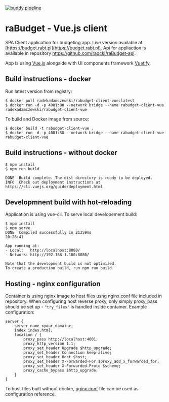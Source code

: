 [![buddy pipeline](https://app.buddy.works/radekadamczewski/rabudget-client-vue/pipelines/pipeline/207319/badge.svg?token=e526fabfec06767eae9d1e35382fa7f4a8db20b4cb73226ce7a174a6b0823957 "buddy pipeline")](https://app.buddy.works/radekadamczewski/rabudget-client-vue/pipelines/pipeline/207319)

# raBudget - Vue.js client

SPA Client application for budgeting app. Live version available at [https://budget.rabt.pl](https://budget.rabt.pl). Api for appliaction is available in repository https://github.com/radcki/raBudget-api.

App is using [Vue.js](https://vuetifyjs.com) alongside with UI components framework [Vuetify](http://vuetifyjs.com/).

## Build instructions - docker
Run latest version from registry:
``` console
$ docker pull radekadamczewski/rabudget-client-vue:latest
$ docker run -d -p 4001:80 --network bridge --name rabudget-client-vue radekadamczewski/rabudget-client-vue
```

To build and Docker image from source:

``` console
$ docker build -t rabudget-client-vue .
$ docker run -d -p 4001:80 --network bridge --name rabudget-client-vue rabudget-client-vue
```

## Build instructions - without docker

``` console
$ npm install
$ npm run build

DONE  Build complete. The dist directory is ready to be deployed.
INFO  Check out deployment instructions at https://cli.vuejs.org/guide/deployment.html
```

## Developmnent build with hot-reloading

Application is using vue-cli.  To serve local developement build:

``` console
$ npm install
$ npm serve
DONE  Compiled successfully in 21359ms                                                                                                                                                                               20:28:41

App running at:
- Local:   http://localhost:8080/
- Network: http://192.168.1.100:8080/

Note that the development build is not optimized.
To create a production build, run npm run build.
```

## Hosting - nginx configuration

Container is using nginx image to host files usng nginx.conf file included in repository. When configuring host reverse proxy, only simply proxy_pass should be set up - `"try_files"` is handled inside container. Example configuration:
```nginx
server {
    server_name <your_domain>;
    index index.html;
    location / {
        proxy_pass http://localhost:4001;
        proxy_http_version 1.1;
        proxy_set_header Upgrade $http_upgrade;
        proxy_set_header Connection keep-alive;
        proxy_set_header Host $host;
        proxy_set_header X-Forwarded-For $proxy_add_x_forwarded_for;
        proxy_set_header X-Forwarded-Proto $scheme;
        proxy_cache_bypass $http_upgrade;
    }
}
```

To host files built without docker, [nginx.conf](nginx.conf) file can be used as configuration reference.